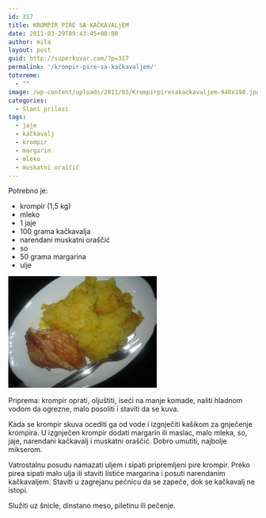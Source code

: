 ```yaml
---
id: 317
title: KROMPIR PIRE SA KAČKAVALjEM
date: 2011-03-29T09:43:45+00:00
author: mila
layout: post
guid: http://superkuvar.com/?p=317
permalink: '/krompir-pire-sa-kačkavaljem/'
totvreme:
  - ""
image: /wp-content/uploads/2011/03/Krompirpiresakackavaljem-940x198.jpg
categories:
  - Slani prilozi
tags:
  - jaje
  - kačkavalj
  - krompir
  - margarin
  - mleko
  - muskatni oraščić
---
```

Potrebno je:

  * krompir (1,5 kg)
  * mleko
  * 1 jaje
  * 100 grama kačkavalja
  * narendani muskatni oraščić
  * so
  * 50 grama margarina
  * ulje

[<img class="alignnone size-medium wp-image-6040" src="/wp-content/uploads/2011/03/Krompirpiresakackavaljem-300x225.jpg" alt="Krompirpiresakackavaljem" width="300" height="225" />](/wp-content/uploads/2011/03/Krompirpiresakackavaljem-e1376894338511.jpg)

Priprema: krompir oprati, oljuštiti, iseći na manje komade, naliti hladnom vodom da ogrezne, malo posoliti i staviti da se kuva.

Kada se krompir skuva ocediti ga od vode i izgnječiti kašikom za gnječenje krompira. U izgnječen krompir dodati margarin ili maslac, malo mleka, so, jaje, narendani kačkavalj i  muskatni oraščić. Dobro umutiti, najbolje mikserom.

Vatrostalnu posudu namazati uljem i sipati pripremljeni pire krompir. Preko pirea sipati malo ulja ili staviti listiće margarina i posuti narendanim kačkavaljem. Staviti u zagrejanu pećnicu da se zapeče, dok se kačkavalj ne istopi.

Služiti uz šnicle, dinstano meso, piletinu ili pečenje.